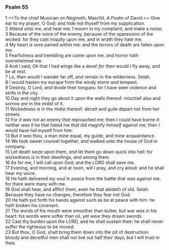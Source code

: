 ### Psalm 55

1 <<To the chief Musician on Neginoth, Maschil, *A Psalm* of David.>> Give ear to my prayer, O God; and hide not thyself from my supplication.  
2 Attend unto me, and hear me: I mourn in my complaint, and make a noise;  
3 Because of the voice of the enemy, because of the oppression of the wicked: for they cast iniquity upon me, and in wrath they hate me.  
4 My heart is sore pained within me: and the terrors of death are fallen upon me.  
5 Fearfulness and trembling are come upon me, and horror hath overwhelmed me.  
6 And I said, Oh that I had wings like a dove! *for then* would I fly away, and be at rest.  
7 Lo, *then* would I wander far off, *and* remain in the wilderness. Selah.  
8 I would hasten my escape from the windy storm *and* tempest.  
9 Destroy, O Lord, *and* divide their tongues: for I have seen violence and strife in the city.  
10 Day and night they go about it upon the walls thereof: mischief also and sorrow *are* in the midst of it.  
11 Wickedness *is* in the midst thereof: deceit and guile depart not from her streets.  
12 For *it was* not an enemy *that* reproached me; then I could have borne *it*: neither *was it* he that hated me *that* did magnify *himself* against me; then I would have hid myself from him:  
13 But *it was* thou, a man mine equal, my guide, and mine acquaintance.  
14 We took sweet counsel together, *and* walked unto the house of God in company.  
15 Let death seize upon them, *and* let them go down quick into hell: for wickedness *is* in their dwellings, *and* among them.  
16 As for me, I will call upon God; and the LORD shall save me.  
17 Evening, and morning, and at noon, will I pray, and cry aloud: and he shall hear my voice.  
18 He hath delivered my soul in peace from the battle *that was* against me: for there were many with me.  
19 God shall hear, and afflict them, even he that abideth of old. Selah. Because they have no changes, therefore they fear not God.  
20 He hath put forth his hands against such as be at peace with him: he hath broken his covenant.  
21 *The words* of his mouth were smoother than butter, but war *was* in his heart: his words were softer than oil, yet *were* they drawn swords.  
22 Cast thy burden upon the LORD, and he shall sustain thee: he shall never suffer the righteous to be moved.  
23 But thou, O God, shalt bring them down into the pit of destruction: bloody and deceitful men shall not live out half their days; but I will trust in thee.  
